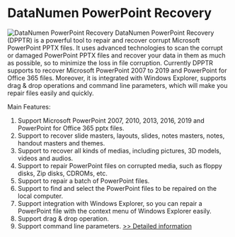 # DataNumen PowerPoint Recovery
![DataNumen PowerPoint Recovery](https://mycommerce.akamaized.net/api/pimages/P300590392/BIG/300590392.JPG)
DataNumen PowerPoint Recovery (DPPTR) is a powerful tool to repair and recover corrupt Microsoft PowerPoint PPTX files. It uses advanced technologies to scan the corrupt or damaged PowerPoint PPTX files and recover your data in them as much as possible, so to minimize the loss in file corruption. Currently DPPTR supports to recover Microsoft PowerPoint 2007 to 2019 and PowerPoint for Office 365 files. Moreover, it is integrated with Windows Explorer, supports drag & drop operations and command line parameters, which will make you repair files easily and quickly.

Main Features:

1. Support Microsoft PowerPoint 2007, 2010, 2013, 2016, 2019 and PowerPoint for Office 365 pptx files.
2. Support to recover slide masters, layouts, slides, notes masters, notes, handout masters and themes.
3. Support to recover all kinds of medias, including pictures, 3D models, videos and audios.
4. Support to repair PowerPoint files on corrupted media, such as floppy disks, Zip disks, CDROMs, etc.
5. Support to repair a batch of PowerPoint files.
6. Support to find and select the PowerPoint files to be repaired on the local computer.
7. Support integration with Windows Explorer, so you can repair a PowerPoint file with the context menu of Windows Explorer easily.
8. Support drag & drop operation.
9. Support command line parameters.
[>> Detailed information](https://secure.shareit.com/shareit/product.html?productid=300590392&affiliateid=200057808)